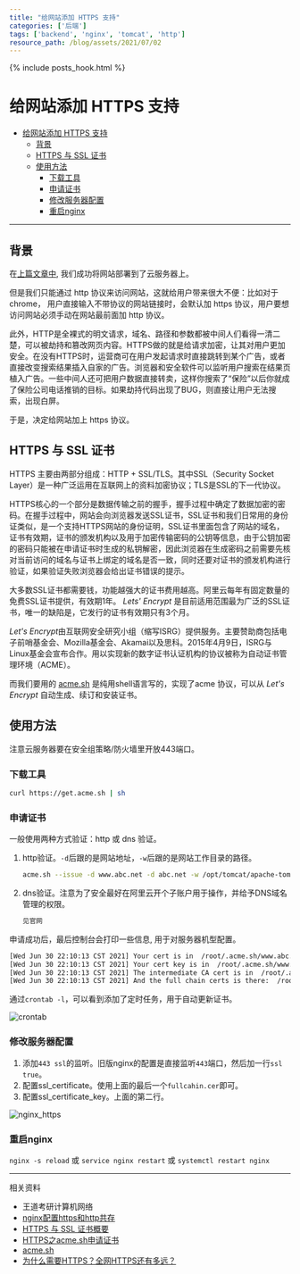 ```yaml
---
title: "给网站添加 HTTPS 支持" 
categories: ['后端']
tags: ['backend', 'nginx', 'tomcat', 'http']
resource_path: /blog/assets/2021/07/02
---
```


{% include posts_hook.html %}

# 给网站添加 HTTPS 支持

- [给网站添加 HTTPS 支持](#给网站添加-https-支持)
  - [背景](#背景)
  - [HTTPS 与 SSL 证书](#https-与-ssl-证书)
  - [使用方法](#使用方法)
    - [下载工具](#下载工具)
    - [申请证书](#申请证书)
    - [修改服务器配置](#修改服务器配置)
    - [重启nginx](#重启nginx)

---

## 背景

在[上篇文章中](https://viruspc.github.io/blog//%E5%90%8E%E7%AB%AF/2021/07/01/website_deployment.html), 我们成功将网站部署到了云服务器上。

但是我们只能通过 http 协议来访问网站，这就给用户带来很大不便：比如对于 chrome， 用户直接输入不带协议的网站链接时，会默认加 https 协议，用户要想访问网站必须手动在网站最前面加 http 协议。

此外，HTTP是全裸式的明文请求，域名、路径和参数都被中间人们看得一清二楚，可以被劫持和篡改网页内容。HTTPS做的就是给请求加密，让其对用户更加安全。在没有HTTPS时，运营商可在用户发起请求时直接跳转到某个广告，或者直接改变搜索结果插入自家的广告。浏览器和安全软件可以监听用户搜索在结果页植入广告。一些中间人还可把用户数据直接转卖，这样你搜索了“保险”以后你就成了保险公司电话推销的目标。如果劫持代码出现了BUG，则直接让用户无法搜索，出现白屏。

于是，决定给网站加上 https 协议。

## HTTPS 与 SSL 证书

HTTPS 主要由两部分组成：HTTP + SSL/TLS。其中SSL（Security Socket Layer）是一种广泛运用在互联网上的资料加密协议；TLS是SSL的下一代协议。

HTTPS核心的一个部分是数据传输之前的握手，握手过程中确定了数据加密的密码。在握手过程中，网站会向浏览器发送SSL证书，SSL证书和我们日常用的身份证类似，是一个支持HTTPS网站的身份证明，SSL证书里面包含了网站的域名，证书有效期，证书的颁发机构以及用于加密传输密码的公钥等信息，由于公钥加密的密码只能被在申请证书时生成的私钥解密，因此浏览器在生成密码之前需要先核对当前访问的域名与证书上绑定的域名是否一致，同时还要对证书的颁发机构进行验证，如果验证失败浏览器会给出证书错误的提示。

大多数SSL证书都需要钱，功能越强大的证书费用越高。阿里云每年有固定数量的免费SSL证书提供，有效期1年。 *Lets' Encrypt* 是目前适用范围最为广泛的SSL证书，唯一的缺陷是，它发行的证书有效期只有3个月。

*Let's Encrypt*由互联网安全研究小组（缩写ISRG）提供服务。主要赞助商包括电子前哨基金会、Mozilla基金会、Akamai以及思科。2015年4月9日，ISRG与Linux基金会宣布合作。用以实现新的数字证书认证机构的协议被称为自动证书管理环境（ACME）。

而我们要用的 [acme.sh](https://github.com/acmesh-official/acme.sh) 是纯用shell语言写的，实现了acme 协议，可以从 *Let's Encrypt* 自动生成、续订和安装证书。

## 使用方法

注意云服务器要在安全组策略/防火墙里开放443端口。

### 下载工具  

```bash
curl https://get.acme.sh | sh
```

### 申请证书

一般使用两种方式验证：http 或 dns 验证。

1. http验证。`-d`后跟的是网站地址，`-w`后跟的是网站工作目录的路径。  

    ```bash
    acme.sh --issue -d www.abc.net -d abc.net -w /opt/tomcat/apache-tomcat-8.5.42/webapps/ROOT/
    ```
2. dns验证。注意为了安全最好在阿里云开个子账户用于操作，并给予DNS域名管理的权限。

    ```bash
    见官网
    ```
    
申请成功后，最后控制台会打印一些信息, 用于对服务器机型配置。

```bash
[Wed Jun 30 22:10:13 CST 2021] Your cert is in  /root/.acme.sh/www.abc.net/www.yunhaiwang.net.cer 
[Wed Jun 30 22:10:13 CST 2021] Your cert key is in  /root/.acme.sh/www.abc.net/www.abc.net.key 
[Wed Jun 30 22:10:13 CST 2021] The intermediate CA cert is in  /root/.acme.sh/www.abc.net/ca.cer 
[Wed Jun 30 22:10:13 CST 2021] And the full chain certs is there:  /root/.acme.sh/www.abc.net/fullchain.cer
```

通过`crontab -l`，可以看到添加了定时任务，用于自动更新证书。

![crontab]({{page.resource_path}}/crontab.png)

### 修改服务器配置

1. 添加`443 ssl`的监听。旧版nginx的配置是直接监听`443`端口，然后加一行`ssl true`。
2. 配置ssl_certificate。使用上面的最后一个`fullcahin.cer`即可。
3. 配置ssl_certificate_key。上面的第二行。

![nginx_https]({{page.resource_path}}/nginx_https.png)

### 重启nginx

`nginx -s reload` 或 `service nginx restart` 或 `systemctl restart nginx`


---

相关资料

- 王道考研计算机网络
- [nginx配置https和http共存](https://blog.csdn.net/qq_39403545/article/details/86545775)
- [HTTPS 与 SSL 证书概要](https://www.runoob.com/w3cnote/https-ssl-intro.html)
- [HTTPS之acme.sh申请证书](https://www.cnblogs.com/clsn/p/10040334.html)
- [acme.sh](https://github.com/acmesh-official/acme.sh)
- [为什么需要HTTPS？全网HTTPS还有多远？](https://zhuanlan.zhihu.com/p/19979483)